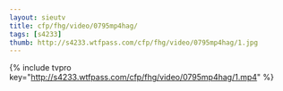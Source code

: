 ```yaml
--- 
layout: sieutv
title: cfp/fhg/video/0795mp4hag/
tags: [s4233]
thumb: http://s4233.wtfpass.com/cfp/fhg/video/0795mp4hag/1.jpg
---
```

{% include tvpro key="http://s4233.wtfpass.com/cfp/fhg/video/0795mp4hag/1.mp4" %} 
